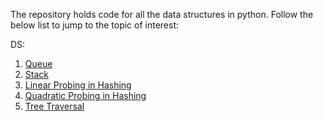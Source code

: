 The repository holds code for all the data structures in python.
Follow the below list to jump to the topic of interest:

DS:
1. [Queue](https://github.com/Sidhved/Data-Structures-And-Algorithms/blob/main/Python/DS/Queue.py)
2. [Stack](https://github.com/Sidhved/Data-Structures-And-Algorithms/blob/main/Python/DS/Stack.py)
3. [Linear Probing in Hashing](https://github.com/Sidhved/Data-Structures-And-Algorithms/blob/main/Python/DS/Linear%20Probing%20in%20Hashing.py)
4. [Quadratic Probing in Hashing](https://github.com/Sidhved/Data-Structures-And-Algorithms/blob/main/Python/DS/Quadratic%20Probing%20in%20Hashing.py)
5. [Tree Traversal](https://github.com/Sidhved/Data-Structures-And-Algorithms/blob/main/Python/DS/Trees.py)
